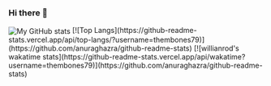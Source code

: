 ### Hi there 👋

<!--
**thembones79/thembones79** is a ✨ _special_ ✨ repository because its `README.md` (this file) appears on your GitHub profile.

Here are some ideas to get you started:

- 🔭 I’m currently working on ...
- 🌱 I’m currently learning ...
- 👯 I’m looking to collaborate on ...
- 🤔 I’m looking for help with ...
- 💬 Ask me about ...
- 📫 How to reach me: ...
- 😄 Pronouns: ...
- ⚡ Fun fact: ...
-->


 <img align="center" alt="My GitHub stats" src="https://github-readme-stats.vercel.app/api?username=thembones79&count_private=true&show_icons=true" />
[![Top Langs](https://github-readme-stats.vercel.app/api/top-langs/?username=thembones79)](https://github.com/anuraghazra/github-readme-stats)
[![willianrod's wakatime stats](https://github-readme-stats.vercel.app/api/wakatime?username=thembones79)](https://github.com/anuraghazra/github-readme-stats)

